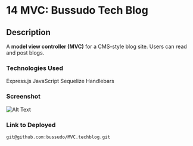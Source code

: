 # 14 MVC: Bussudo Tech Blog

## Description

A **model view controller (MVC)** for a CMS-style blog site.  Users can read and post blogs.

### Technologies Used

Express.js
JavaScript
Sequelize
Handlebars


### Screenshot

![Alt Text](./public/img/mvcblog.png)

### Link to Deployed
```
git@github.com:bussudo/MVC.techblog.git

